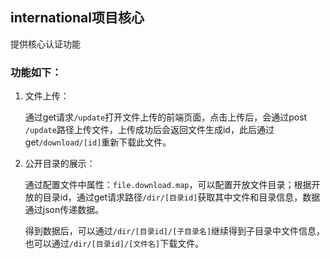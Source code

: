 ## international项目核心
提供核心认证功能
### 功能如下：
1. 文件上传：

   通过get请求`/update`打开文件上传的前端页面，点击上传后，会通过post `/update`路径上传文件，上传成功后会返回文件生成id，此后通过get`/download/[id]`重新下载此文件。


2. 公开目录的展示：

   通过配置文件中属性：`file.download.map`，可以配置开放文件目录；根据开放的目录id，通过get请求路径`/dir/[目录id]`获取其中文件和目录信息，数据通过json传递数据。

   得到数据后，可以通过`/dir/[目录id]/[子目录名]`继续得到子目录中文件信息，也可以通过`/dir/[目录id]/[文件名]`下载文件。